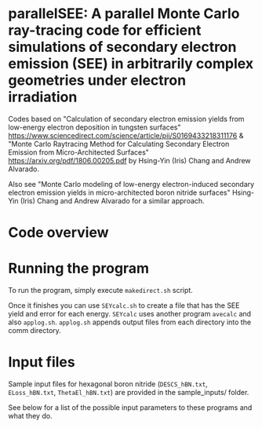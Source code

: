 # parallelSEE: A parallel Monte Carlo ray-tracing code for efficient simulations of secondary electron emission (SEE) in arbitrarily complex geometries under electron irradiation

Codes based on "Calculation of secondary electron emission yields from low-energy electron deposition in tungsten surfaces" https://www.sciencedirect.com/science/article/pii/S0169433218311176  & "Monte Carlo Raytracing Method for Calculating Secondary Electron Emission from Micro-Architected Surfaces" https://arxiv.org/pdf/1806.00205.pdf by Hsing-Yin (Iris) Chang and Andrew Alvarado.

Also see "Monte Carlo modeling of low-energy electron-induced secondary electron emission yields in micro-architected boron nitride surfaces" Hsing-Yin (Iris) Chang and Andrew Alvarado for a similar approach.

# Code overview

# Running the program
To run the program, simply execute ```makedirect.sh``` script.

Once it finishes you can use ```SEYcalc.sh``` to create a file that has the SEE yield and error for each energy. ```SEYcalc``` uses another program ```avecalc``` and also ```applog.sh```. ```applog.sh``` appends output files from each directory into the comm directory. 

# Input files
Sample input files for hexagonal boron nitride (```DESCS_hBN.txt```, ```ELoss_hBN.txt```, ```ThetaEl_hBN.txt```) are provided in the sample_inputs/ folder.

See below for a list of the possible input parameters to these programs and what they do.
